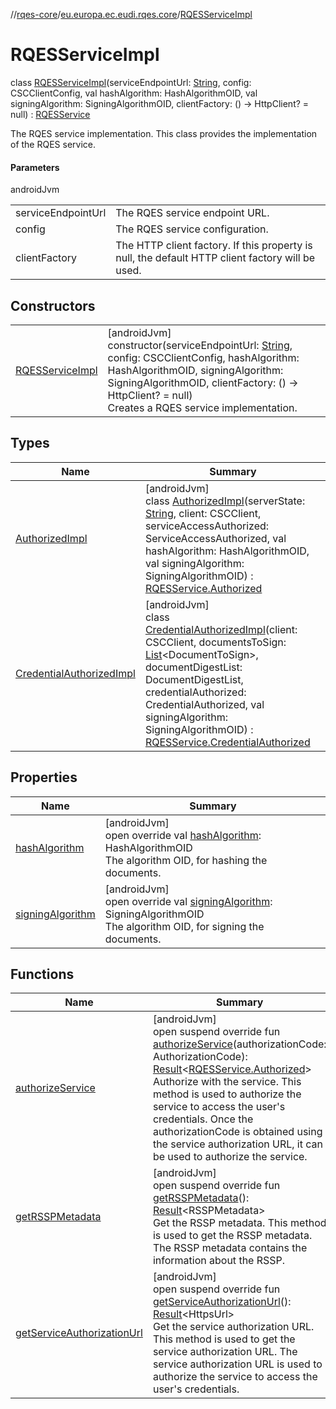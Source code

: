 //[rqes-core](../../../index.md)/[eu.europa.ec.eudi.rqes.core](../index.md)/[RQESServiceImpl](index.md)

# RQESServiceImpl

class [RQESServiceImpl](index.md)(serviceEndpointUrl: [String](https://kotlinlang.org/api/latest/jvm/stdlib/kotlin/-string/index.html), config: CSCClientConfig, val hashAlgorithm: HashAlgorithmOID, val signingAlgorithm: SigningAlgorithmOID, clientFactory: () -&gt; HttpClient? = null) : [RQESService](../-r-q-e-s-service/index.md)

The RQES service implementation. This class provides the implementation of the RQES service.

#### Parameters

androidJvm

| | |
|---|---|
| serviceEndpointUrl | The RQES service endpoint URL. |
| config | The RQES service configuration. |
| clientFactory | The HTTP client factory. If this property is null, the default HTTP client factory will be used. |

## Constructors

| | |
|---|---|
| [RQESServiceImpl](-r-q-e-s-service-impl.md) | [androidJvm]<br>constructor(serviceEndpointUrl: [String](https://kotlinlang.org/api/latest/jvm/stdlib/kotlin/-string/index.html), config: CSCClientConfig, hashAlgorithm: HashAlgorithmOID, signingAlgorithm: SigningAlgorithmOID, clientFactory: () -&gt; HttpClient? = null)<br>Creates a RQES service implementation. |

## Types

| Name | Summary |
|---|---|
| [AuthorizedImpl](-authorized-impl/index.md) | [androidJvm]<br>class [AuthorizedImpl](-authorized-impl/index.md)(serverState: [String](https://kotlinlang.org/api/latest/jvm/stdlib/kotlin/-string/index.html), client: CSCClient, serviceAccessAuthorized: ServiceAccessAuthorized, val hashAlgorithm: HashAlgorithmOID, val signingAlgorithm: SigningAlgorithmOID) : [RQESService.Authorized](../-r-q-e-s-service/-authorized/index.md) |
| [CredentialAuthorizedImpl](-credential-authorized-impl/index.md) | [androidJvm]<br>class [CredentialAuthorizedImpl](-credential-authorized-impl/index.md)(client: CSCClient, documentsToSign: [List](https://kotlinlang.org/api/latest/jvm/stdlib/kotlin.collections/-list/index.html)&lt;DocumentToSign&gt;, documentDigestList: DocumentDigestList, credentialAuthorized: CredentialAuthorized, val signingAlgorithm: SigningAlgorithmOID) : [RQESService.CredentialAuthorized](../-r-q-e-s-service/-credential-authorized/index.md) |

## Properties

| Name | Summary |
|---|---|
| [hashAlgorithm](hash-algorithm.md) | [androidJvm]<br>open override val [hashAlgorithm](hash-algorithm.md): HashAlgorithmOID<br>The algorithm OID, for hashing the documents. |
| [signingAlgorithm](signing-algorithm.md) | [androidJvm]<br>open override val [signingAlgorithm](signing-algorithm.md): SigningAlgorithmOID<br>The algorithm OID, for signing the documents. |

## Functions

| Name | Summary |
|---|---|
| [authorizeService](authorize-service.md) | [androidJvm]<br>open suspend override fun [authorizeService](authorize-service.md)(authorizationCode: AuthorizationCode): [Result](https://kotlinlang.org/api/latest/jvm/stdlib/kotlin/-result/index.html)&lt;[RQESService.Authorized](../-r-q-e-s-service/-authorized/index.md)&gt;<br>Authorize with the service. This method is used to authorize the service to access the user's credentials. Once the authorizationCode is obtained using the service authorization URL, it can be used to authorize the service. |
| [getRSSPMetadata](get-r-s-s-p-metadata.md) | [androidJvm]<br>open suspend override fun [getRSSPMetadata](get-r-s-s-p-metadata.md)(): [Result](https://kotlinlang.org/api/latest/jvm/stdlib/kotlin/-result/index.html)&lt;RSSPMetadata&gt;<br>Get the RSSP metadata. This method is used to get the RSSP metadata. The RSSP metadata contains the information about the RSSP. |
| [getServiceAuthorizationUrl](get-service-authorization-url.md) | [androidJvm]<br>open suspend override fun [getServiceAuthorizationUrl](get-service-authorization-url.md)(): [Result](https://kotlinlang.org/api/latest/jvm/stdlib/kotlin/-result/index.html)&lt;HttpsUrl&gt;<br>Get the service authorization URL. This method is used to get the service authorization URL. The service authorization URL is used to authorize the service to access the user's credentials. |
